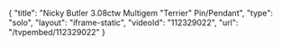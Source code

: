 {
    "title": "Nicky Butler 3.08ctw Multigem  \"Terrier\" Pin\/Pendant",
    "type": "solo",
    "layout": "iframe-static",
    "videoId": "112329022",
    "url": "\/tvpembed\/112329022"
}